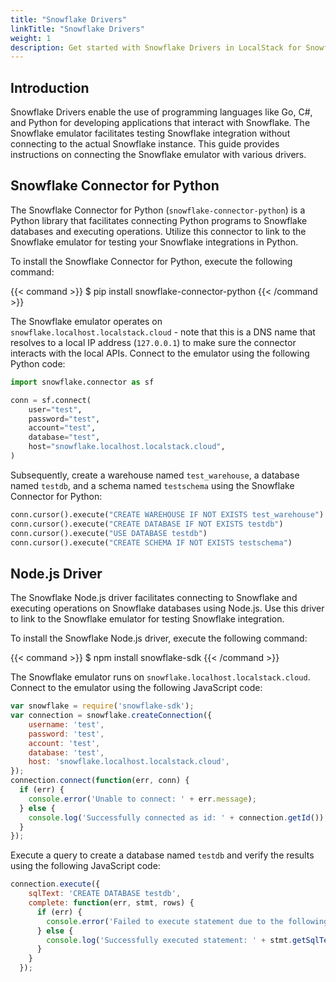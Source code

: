 ```yaml
---
title: "Snowflake Drivers"
linkTitle: "Snowflake Drivers"
weight: 1
description: Get started with Snowflake Drivers in LocalStack for Snowflake
---
```


## Introduction

Snowflake Drivers enable the use of programming languages like Go, C#, and Python for developing applications that interact with Snowflake. The Snowflake emulator facilitates testing Snowflake integration without connecting to the actual Snowflake instance. This guide provides instructions on connecting the Snowflake emulator with various drivers.

## Snowflake Connector for Python

The Snowflake Connector for Python (`snowflake-connector-python`) is a Python library that facilitates connecting Python programs to Snowflake databases and executing operations. Utilize this connector to link to the Snowflake emulator for testing your Snowflake integrations in Python.

To install the Snowflake Connector for Python, execute the following command:

{{< command >}}
$ pip install snowflake-connector-python
{{< /command >}}

The Snowflake emulator operates on `snowflake.localhost.localstack.cloud` - note that this is a DNS name that resolves to a local IP address (`127.0.0.1`) to make sure the connector interacts with the local APIs. Connect to the emulator using the following Python code:

```python
import snowflake.connector as sf

conn = sf.connect(
    user="test",
    password="test",
    account="test",
    database="test",
    host="snowflake.localhost.localstack.cloud",
)
```

Subsequently, create a warehouse named `test_warehouse`, a database named `testdb`, and a schema named `testschema` using the Snowflake Connector for Python:

```python
conn.cursor().execute("CREATE WAREHOUSE IF NOT EXISTS test_warehouse")
conn.cursor().execute("CREATE DATABASE IF NOT EXISTS testdb")
conn.cursor().execute("USE DATABASE testdb")
conn.cursor().execute("CREATE SCHEMA IF NOT EXISTS testschema")
```

## Node.js Driver

The Snowflake Node.js driver facilitates connecting to Snowflake and executing operations on Snowflake databases using Node.js. Use this driver to link to the Snowflake emulator for testing Snowflake integration.

To install the Snowflake Node.js driver, execute the following command:

{{< command >}}
$ npm install snowflake-sdk
{{< /command >}}

The Snowflake emulator runs on `snowflake.localhost.localstack.cloud`. Connect to the emulator using the following JavaScript code:

```javascript
var snowflake = require('snowflake-sdk');
var connection = snowflake.createConnection({
    username: 'test',
    password: 'test',
    account: 'test',
    database: 'test',
    host: 'snowflake.localhost.localstack.cloud',
});
connection.connect(function(err, conn) {
  if (err) {
    console.error('Unable to connect: ' + err.message);
  } else {
    console.log('Successfully connected as id: ' + connection.getId());
  }
});
```

Execute a query to create a database named `testdb` and verify the results using the following JavaScript code:

```javascript
connection.execute({
    sqlText: 'CREATE DATABASE testdb',
    complete: function(err, stmt, rows) {
      if (err) {
        console.error('Failed to execute statement due to the following error: ' + err.message);
      } else {
        console.log('Successfully executed statement: ' + stmt.getSqlText());
      }
    }
  });
```
